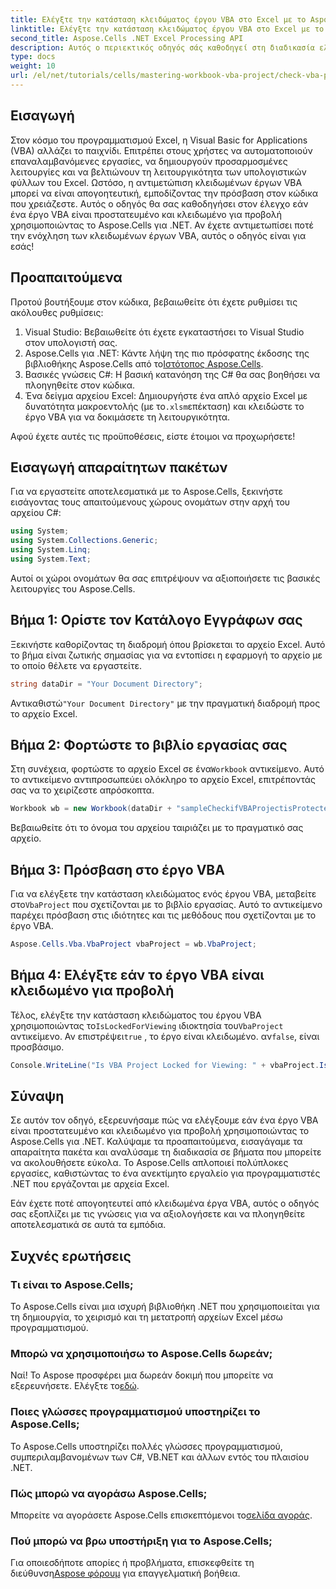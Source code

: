 ```yaml
---
title: Ελέγξτε την κατάσταση κλειδώματος έργου VBA στο Excel με το Aspose.Cells
linktitle: Ελέγξτε την κατάσταση κλειδώματος έργου VBA στο Excel με το Aspose.Cells
second_title: Aspose.Cells .NET Excel Processing API
description: Αυτός ο περιεκτικός οδηγός σάς καθοδηγεί στη διαδικασία ελέγχου εάν ένα έργο VBA στο Excel είναι κλειδωμένο για προβολή χρησιμοποιώντας την ισχυρή βιβλιοθήκη Aspose.Cells για .NET. Ιδανικό για προγραμματιστές .NET και χρήστες Excel.
type: docs
weight: 10
url: /el/net/tutorials/cells/mastering-workbook-vba-project/check-vba-project-lock-status/
---
```

## Εισαγωγή

Στον κόσμο του προγραμματισμού Excel, η Visual Basic for Applications (VBA) αλλάζει το παιχνίδι. Επιτρέπει στους χρήστες να αυτοματοποιούν επαναλαμβανόμενες εργασίες, να δημιουργούν προσαρμοσμένες λειτουργίες και να βελτιώνουν τη λειτουργικότητα των υπολογιστικών φύλλων του Excel. Ωστόσο, η αντιμετώπιση κλειδωμένων έργων VBA μπορεί να είναι απογοητευτική, εμποδίζοντας την πρόσβαση στον κώδικα που χρειάζεστε. Αυτός ο οδηγός θα σας καθοδηγήσει στον έλεγχο εάν ένα έργο VBA είναι προστατευμένο και κλειδωμένο για προβολή χρησιμοποιώντας το Aspose.Cells για .NET. Αν έχετε αντιμετωπίσει ποτέ την ενόχληση των κλειδωμένων έργων VBA, αυτός ο οδηγός είναι για εσάς!

## Προαπαιτούμενα

Προτού βουτήξουμε στον κώδικα, βεβαιωθείτε ότι έχετε ρυθμίσει τις ακόλουθες ρυθμίσεις:

1. Visual Studio: Βεβαιωθείτε ότι έχετε εγκαταστήσει το Visual Studio στον υπολογιστή σας.
2.  Aspose.Cells για .NET: Κάντε λήψη της πιο πρόσφατης έκδοσης της βιβλιοθήκης Aspose.Cells από το[Ιστότοπος Aspose.Cells](https://releases.aspose.com/cells/net/).
3. Βασικές γνώσεις C#: Η βασική κατανόηση της C# θα σας βοηθήσει να πλοηγηθείτε στον κώδικα.
4.  Ένα δείγμα αρχείου Excel: Δημιουργήστε ένα απλό αρχείο Excel με δυνατότητα μακροεντολής (με το`.xlsm`επέκταση) και κλειδώστε το έργο VBA για να δοκιμάσετε τη λειτουργικότητα.

Αφού έχετε αυτές τις προϋποθέσεις, είστε έτοιμοι να προχωρήσετε!

## Εισαγωγή απαραίτητων πακέτων

Για να εργαστείτε αποτελεσματικά με το Aspose.Cells, ξεκινήστε εισάγοντας τους απαιτούμενους χώρους ονομάτων στην αρχή του αρχείου C#:

```csharp
using System;
using System.Collections.Generic;
using System.Linq;
using System.Text;
```

Αυτοί οι χώροι ονομάτων θα σας επιτρέψουν να αξιοποιήσετε τις βασικές λειτουργίες του Aspose.Cells.

## Βήμα 1: Ορίστε τον Κατάλογο Εγγράφων σας

Ξεκινήστε καθορίζοντας τη διαδρομή όπου βρίσκεται το αρχείο Excel. Αυτό το βήμα είναι ζωτικής σημασίας για να εντοπίσει η εφαρμογή το αρχείο με το οποίο θέλετε να εργαστείτε.

```csharp
string dataDir = "Your Document Directory";
```

 Αντικαθιστώ`"Your Document Directory"` με την πραγματική διαδρομή προς το αρχείο Excel.

## Βήμα 2: Φορτώστε το βιβλίο εργασίας σας

 Στη συνέχεια, φορτώστε το αρχείο Excel σε ένα`Workbook` αντικείμενο. Αυτό το αντικείμενο αντιπροσωπεύει ολόκληρο το αρχείο Excel, επιτρέποντάς σας να το χειρίζεστε απρόσκοπτα.

```csharp
Workbook wb = new Workbook(dataDir + "sampleCheckifVBAProjectisProtected.xlsm");
```

Βεβαιωθείτε ότι το όνομα του αρχείου ταιριάζει με το πραγματικό σας αρχείο.

## Βήμα 3: Πρόσβαση στο έργο VBA

 Για να ελέγξετε την κατάσταση κλειδώματος ενός έργου VBA, μεταβείτε στο`VbaProject` που σχετίζονται με το βιβλίο εργασίας. Αυτό το αντικείμενο παρέχει πρόσβαση στις ιδιότητες και τις μεθόδους που σχετίζονται με το έργο VBA.

```csharp
Aspose.Cells.Vba.VbaProject vbaProject = wb.VbaProject;
```

## Βήμα 4: Ελέγξτε εάν το έργο VBA είναι κλειδωμένο για προβολή

Τέλος, ελέγξτε την κατάσταση κλειδώματος του έργου VBA χρησιμοποιώντας το`IsLockedForViewing` ιδιοκτησία του`VbaProject` αντικείμενο. Αν επιστρέψει`true` , το έργο είναι κλειδωμένο. αν`false`, είναι προσβάσιμο.

```csharp
Console.WriteLine("Is VBA Project Locked for Viewing: " + vbaProject.IsLockedForViewing);
```

## Σύναψη

Σε αυτόν τον οδηγό, εξερευνήσαμε πώς να ελέγξουμε εάν ένα έργο VBA είναι προστατευμένο και κλειδωμένο για προβολή χρησιμοποιώντας το Aspose.Cells για .NET. Καλύψαμε τα προαπαιτούμενα, εισαγάγαμε τα απαραίτητα πακέτα και αναλύσαμε τη διαδικασία σε βήματα που μπορείτε να ακολουθήσετε εύκολα. Το Aspose.Cells απλοποιεί πολύπλοκες εργασίες, καθιστώντας το ένα ανεκτίμητο εργαλείο για προγραμματιστές .NET που εργάζονται με αρχεία Excel.

Εάν έχετε ποτέ απογοητευτεί από κλειδωμένα έργα VBA, αυτός ο οδηγός σας εξοπλίζει με τις γνώσεις για να αξιολογήσετε και να πλοηγηθείτε αποτελεσματικά σε αυτά τα εμπόδια.

## Συχνές ερωτήσεις

### Τι είναι το Aspose.Cells;

Το Aspose.Cells είναι μια ισχυρή βιβλιοθήκη .NET που χρησιμοποιείται για τη δημιουργία, το χειρισμό και τη μετατροπή αρχείων Excel μέσω προγραμματισμού.

### Μπορώ να χρησιμοποιήσω το Aspose.Cells δωρεάν;

 Ναί! Το Aspose προσφέρει μια δωρεάν δοκιμή που μπορείτε να εξερευνήσετε. Ελέγξτε το[εδώ](https://releases.aspose.com/).

### Ποιες γλώσσες προγραμματισμού υποστηρίζει το Aspose.Cells;

Το Aspose.Cells υποστηρίζει πολλές γλώσσες προγραμματισμού, συμπεριλαμβανομένων των C#, VB.NET και άλλων εντός του πλαισίου .NET.

### Πώς μπορώ να αγοράσω Aspose.Cells;

 Μπορείτε να αγοράσετε Aspose.Cells επισκεπτόμενοι το[σελίδα αγοράς](https://purchase.aspose.com/buy).

### Πού μπορώ να βρω υποστήριξη για το Aspose.Cells;

 Για οποιεσδήποτε απορίες ή προβλήματα, επισκεφθείτε τη διεύθυνση[Aspose φόρουμ](https://forum.aspose.com/c/cells/9) για επαγγελματική βοήθεια.